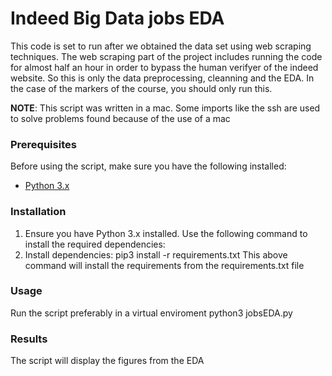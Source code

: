 # Indeed Big Data jobs EDA
This code is set to run after we obtained the data set using web scraping techniques. The web scraping part of the project includes running the code for almost half an hour in order to bypass the human verifyer of the indeed website. So this is only the data preprocessing, cleanning and the EDA.
In the case of the markers of the course, you should only run this.

**NOTE**: This script was written in a mac. Some imports like the ssh are used to solve problems found because of the use of a mac


### Prerequisites
Before using the script, make sure you have the following installed:

- [Python 3.x](https://www.python.org/downloads/)


### Installation
1. Ensure you have Python 3.x installed. Use the following command to install the required dependencies:
2. Install dependencies:
    pip3 install -r requirements.txt
This above command will install the requirements from the requirements.txt file

### Usage
Run the script preferably in a virtual enviroment
   python3 jobsEDA.py

### Results
The script will display the figures from the EDA

